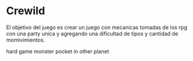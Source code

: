 # Crewild
 
 El objetivo del juego es crear un juego con mecanicas tomadas de los rpg con una party unica y agregando una dificultad de tipos y cantidad de momivimientos.
 
 
 hard game  monster  pocket in other planet
